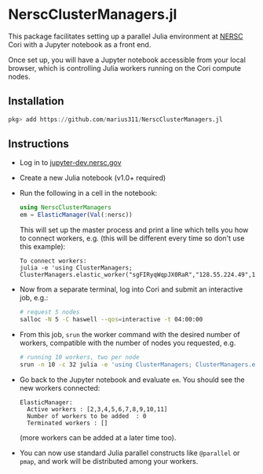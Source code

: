 # NerscClusterManagers.jl

This package facilitates setting up a parallel Julia environment at [NERSC](https://nersc.gov) Cori with a Jupyter notebook as a front end. 

Once set up, you will have a Jupyter notebook accessible from your local browser, which is controlling Julia workers running on the Cori compute nodes.  

## Installation

```julia
pkg> add https://github.com/marius311/NerscClusterManagers.jl
```

## Instructions

* Log in to [jupyter-dev.nersc.gov](https://jupyter-dev.nersc.gov)
* Create a new Julia notebook (v1.0+ required)
* Run the following in a cell in the notebook:
    ```julia
    using NerscClusterManagers
    em = ElasticManager(Val(:nersc))
    ```
    This will set up the master process and print a line which tells you how to connect workers, e.g. (this will be different every time so don't use this example):
    ```
    To connect workers:
    julia -e 'using ClusterManagers; ClusterManagers.elastic_worker("sgFIRyqWqpJX0RaR","128.55.224.49",12345)'
    ```
* Now from a separate terminal, log into Cori and submit an interactive job, e.g.:
    ```bash
    # request 5 nodes
    salloc -N 5 -C haswell --qos=interactive -t 04:00:00
    ```
* From this job, `srun` the worker command with the desired number of workers, compatible with the number of nodes you requested, e.g.
    ```bash
    # running 10 workers, two per node
    srun -n 10 -c 32 julia -e 'using ClusterManagers; ClusterManagers.elastic_worker("sgFIRyqWqpJX0RaR","128.55.224.49",12345)'
    ```
    
* Go back to the Jupyter notebook and evaluate `em`. You should see the new workers connected:
    ```
    ElasticManager:
      Active workers : [2,3,4,5,6,7,8,9,10,11]
      Number of workers to be added  : 0
      Terminated workers : []
    ```
    (more workers can be added at a later time too). 
* You can now use standard Julia parallel constructs like `@parallel` or `pmap`, and work will be distributed among your workers.
